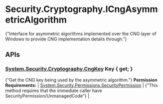 # Security.Cryptography.ICngAsymmetricAlgorithm

{"Interface for asymmetric algorithms implemented over the CNG layer of Windows to provide CNG implementation details through."} 

## APIs

### [System.Security.Cryptography.CngKey](http://msdn.microsoft.com/en-us/library/system.security.cryptography.cngkey.aspx) Key { get; }

{"Get the CNG key being used by the asymmetric algorithm."} 
**Permission Requirements:**
| [System.Security.Permissions.SecurityPermission](http://msdn.microsoft.com/en-us/library/system.security.permissions.securitypermission.aspx) | {"This method requires that the immediate caller have SecurityPermission/UnmanagedCode"}  |


